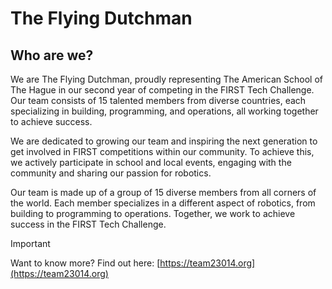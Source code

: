 # The Flying Dutchman

## Who are we?

We are The Flying Dutchman, proudly representing The American School of The Hague in our second year of competing in the FIRST Tech Challenge. Our team consists of 15 talented members from diverse countries, each specializing in building, programming, and operations, all working together to achieve success.

We are dedicated to growing our team and inspiring the next generation to get involved in FIRST competitions within our community. To achieve this, we actively participate in school and local events, engaging with the community and sharing our passion for robotics.

Our team is made up of a group of 15 diverse members from all corners of the world. Each member specializes in a different aspect of robotics, from building to programming to operations. Together, we work to achieve success in the FIRST Tech Challenge.

> [!IMPORTANT]
> Want to know more?
> Find out here: [https://team23014.org](https://team23014.org)
